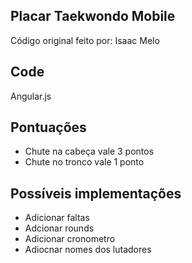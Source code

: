 ## Placar Taekwondo Mobile

Código original feito por: Isaac Melo

## Code 

Angular.js

## Pontuações

- Chute na cabeça vale 3 pontos
- Chute no tronco vale 1 ponto

## Possíveis implementações

- Adicionar faltas
- Adcionar rounds
- Adicionar cronometro 
- Adiocnar nomes dos lutadores
